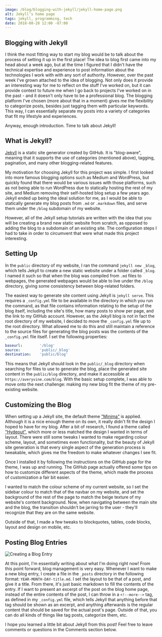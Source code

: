 ```yaml
---
image: /blog/blogging-with-jekyll/jekyll-home-page.png
alt: Jekyll’s home page
tags: jekyll, programming, tech
date: 2018-08-28 12:00 -07:00
---
```


## Blogging with Jekyll

I think the most fitting way to start my blog would be to talk about the process of setting it up in the first place! The idea to blog first came into my head about a week ago, but at the time I figured that I didn't have the technical expertise and experience to post information about the technologies I work with with any sort of authority.<!--more--> However, over the past week I've grown attached to the idea of blogging. Not only does it provide an interesting way for me to reflect on the stuff I've worked on, but it can provide context to future me when I go back to projects I've worked on in the past - and it doesn't only have to be a professional blog. The blogging platform I've chosen (more about that in a moment) gives me the flexibility to categorize posts, besides just tagging them with particular keywords. This way, I can essentially separate my posts into a variety of categories that fit my lifestyle and experiences.

Anyway, enough introduction. Time to talk about Jekyll!

## What is Jekyll?

[Jekyll](https://jekyllrb.com) is a static site generator created by GitHub. It is "blog-aware", meaning that it supports the use of categories (mentioned above), tagging, pagination, and many other blogging-related features.

My motivation for choosing Jekyll for this project was simple. I first looked into more famous blogging options such as Medium and WordPress, but quickly found that there would be various issues with those platforms, such as not being able to run WordPress due to statically hosting the rest of my site, and Medium removing their self-hosted blog setup a few years ago. Jekyll ended up being the ideal solution for me, as I would be able to statically generate my blog posts from `.md` or `.markdown` files, and serve them under the `/blog` subdomain of my website.

However, all of the Jekyll setup tutorials are written with the idea that you will be creating a brand new static website from scratch, as opposed to adding the blog to a subdomain of an existing site. The configuration steps I had to take in order to circumvent that were what made this project interesting.

## Setting Up

In the `public` directory of my website, I ran the command `jekyll new _blog`, which tells Jekyll to create a new static website under a folder called `_blog`. I named it such so that when the blog was compiled from `.md` files to webpages, the generated webpages would be able to live under the `/blog` directory, giving some consistency between blog-related folders.

The easiest way to generate site content using Jekyll is `jekyll serve`. This requires a `_config.yml` file to be available in the directory in which you run the command, as that file contains information relating to the setup of the blog itself, including the site's title, how many posts to show per page, and the link to my GitHub account. However, as the Jekyll blog is not in fact the root directory of my website, I decided to move the `_config.yml` file up to the root directory. What allowed me to do this and still maintain a reference to the source files for generating the blog posts was the contents of the `_config.yml` file itself. I set the following properties:

```yml
baseurl:        '/blog'
source:         'public/_blog'
destination:    'public/blog'
```

This means that Jekyll should look in the `public/_blog` directory when searching for files to use to generate the blog, place the generated site content in the `public/blog` directory, and make it accessible at `https://averyvine.com/blog`. With the basic setup complete, I was able to move onto the next challenge: making my new blog fit the theme of my pre-existing website.

## Customizing the Blog

When setting up a Jekyll site, the default theme ["Minima"](https://jekyll.github.io/minima/) is applied. Although it is a nice enough theme on its own, it really didn't fit the design I hoped to have for my blog. After a bit of research, I found a theme called ["Hydeout"](https://fongandrew.github.io/hydeout/), which more or less matched the design I wanted in terms of layout. There were still some tweaks I wanted to make regarding colour scheme, layout, and sometimes even functionality, but the beauty of Jekyll site generation is that every single aspect of the generation process is tweakable, which gives me the freedom to make whatever changes I see fit.

Once I installed it by following the instructions on the GitHub page for the theme, I was up and running. The GitHub page actually offered some tips on how to customize different aspects of the theme, which made the process of customization a fair bit easier.

I wanted to match the colour scheme of my current website, so I set the sidebar colour to match that of the navbar on my website, and set the background of the rest of the page to match the beige texture of my website's content background. Now, when navigating between the main site and the blog, the transition shouldn't be jarring to the user - they'll recognize that they are on the same website.

Outside of that, I made a few tweaks to blockquotes, tables, code blocks, layout and design on mobile, etc.

## Posting Blog Entries

![Creating a Blog Entry](/blog/blogging-with-jekyll/blog-entry.png)

At this point, I'm essentially writing about what I'm doing right now! From this point forward, blog management is very easy. Whenever I want to make a new blog entry, I create a file in the `_posts` directory in the following format: `YEAR-MONTH-DAY-title.md`. I set the layout to be that of a post, and give it a title. From there, it's just basic markdown to fill the contents of the entry. If I want to present an excerpt of the post on the blog home page, instead of the entire contents of the post, I can throw in a `<!--more-->` tag, as defined in my `_config.yml` file, which tells Jekyll that anything before that tag should be shown as an excerpt, and anything afterwards is the regular content that should be saved for the actual post's page. Outside of that, you can do all kinds of things like tag posts, categorize them, etc.

I hope you learned a little bit about Jekyll from this post! Feel free to leave comments or questions in the Comments section below.
